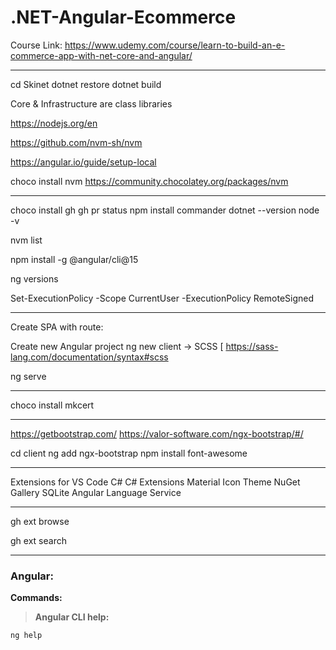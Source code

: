 # .NET-Angular-Ecommerce

Course Link: https://www.udemy.com/course/learn-to-build-an-e-commerce-app-with-net-core-and-angular/

---

cd Skinet
dotnet restore
dotnet build

Core & Infrastructure are class libraries







https://nodejs.org/en

https://github.com/nvm-sh/nvm

https://angular.io/guide/setup-local

choco install nvm
https://community.chocolatey.org/packages/nvm

---
choco install gh
gh pr status
npm install commander
dotnet --version
node -v

nvm list

npm install -g @angular/cli@15

ng versions

Set-ExecutionPolicy -Scope CurrentUser -ExecutionPolicy RemoteSigned

---

Create SPA with route:

Create new Angular project
ng new client
-> SCSS   [ https://sass-lang.com/documentation/syntax#scss

ng serve

---

choco install mkcert

---

https://getbootstrap.com/
https://valor-software.com/ngx-bootstrap/#/

cd client
ng add ngx-bootstrap
npm install font-awesome

---

Extensions for VS Code
C#
C# Extensions
Material Icon Theme
NuGet Gallery
SQLite
Angular Language Service

---

gh ext browse

gh ext search

---

### **Angular:**

**Commands:**

> **Angular CLI help:**
```
ng help
```